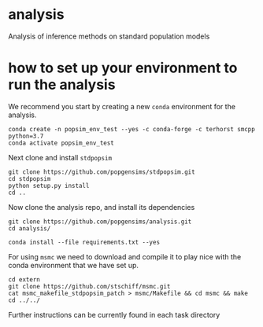# analysis
Analysis of inference methods on standard population models

# how to set up your environment to run the analysis
We recommend you start by creating a new `conda` environment for the analysis. 

```
conda create -n popsim_env_test --yes -c conda-forge -c terhorst smcpp python=3.7 
conda activate popsim_env_test
```

Next clone and install `stdpopsim`
```
git clone https://github.com/popgensims/stdpopsim.git
cd stdpopsim
python setup.py install
cd ..
```

Now clone the analysis repo, and install its dependencies
```
git clone https://github.com/popgensims/analysis.git
cd analysis/

conda install --file requirements.txt --yes
````

For using `msmc` we need to download and compile it to play nice
with the conda environment that we have set up.
```
cd extern
git clone https://github.com/stschiff/msmc.git
cat msmc_makefile_stdpopsim_patch > msmc/Makefile && cd msmc && make
cd ../../
```

Further instructions can be currently found in each task directory
